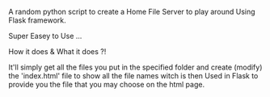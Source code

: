 A random python script to create a Home File Server to play around Using Flask framework.

Super Easey to Use ...

How it does & What it does ?!

It'll simply get all the files you put in the specified folder and create (modify) the 'index.html' file
to show all the file names witch is then Used in Flask to provide you the file that you may choose on the html page.
